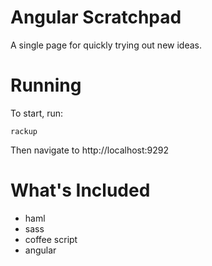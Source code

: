 # Angular Scratchpad

A single page for quickly trying out new ideas. 

# Running

To start, run:
  
```
rackup
```

Then navigate to http://localhost:9292

# What's Included

- haml
- sass
- coffee script
- angular
